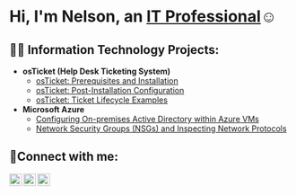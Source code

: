 <h1>Hi, I'm Nelson, an <a href=https://www.linkedin.com/in/nelson-martinez-326a5b272/>IT Professional</a>☺</h1>

<h2>👨‍💻 Information Technology Projects:</h2>

- <b>osTicket (Help Desk Ticketing System)</b>
  - [osTicket: Prerequisites and Installation](https://github.com/Nmartinez167/osticket-prereqs)
  - [osTicket: Post-Installation Configuration](https://github.com/Nmartinez167/post-install-config)
  - [osTicket: Ticket Lifecycle Examples](https://github.com/Nmartinez167/ticket-lifecycle-)
- <b>Microsoft Azure</b>
  - [Configuring On-premises Active Directory within Azure VMs](https://github.com/Nmartinez167/configure-ad)
  - [Network Security Groups (NSGs) and Inspecting Network Protocols](https://github.com/joshmadakorcc/azure-network-protocols)

<h2>🤳Connect with me:</h2>

[<img align="left" alt="Josh | Twitter" width="22px" src="https://cdn.jsdelivr.net/npm/simple-icons@v3/icons/twitter.svg" />][twitter]
[<img align="left" alt="Josh | LinkedIn" width="22px" src="https://cdn.jsdelivr.net/npm/simple-icons@v3/icons/linkedin.svg" />][linkedin]
[<img align="left" alt="Josh | Instagram" width="22px" src="https://cdn.jsdelivr.net/npm/simple-icons@v3/icons/instagram.svg" />][instagram]

[twitter]: https://twitter.com/Josh
[instagram]: https://www.instagram.com/Josh
[linkedin]: https://linkedin.com/in/Josh
